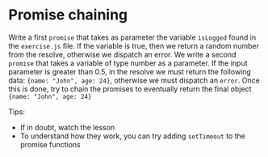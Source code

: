 # Promise chaining

Write a first `promise` that takes as parameter the variable `isLogged` found in the `exercise.js` file.
If the variable is true, then we return a random number from the resolve, otherwise we dispatch an error.
We write a second `promise` that takes a variable of type number as a parameter. If the input parameter is greater than 0.5, in the resolve we must return the following data: `{name: "John", age: 24}`, otherwise we must dispatch an `error`.
Once this is done, try to chain the promises to eventually return the final object `{name: "John", age: 24}`

Tips:

- If in doubt, watch the lesson
- To understand how they work, you can try adding `setTimeout` to the promise functions
